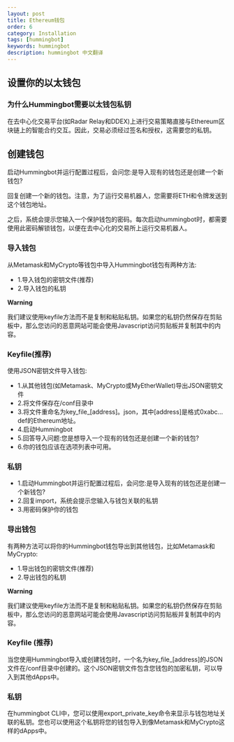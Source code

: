 ```yaml
---
layout: post
title: Ethereum钱包
order: 6
category: Installation
tags: [hummingbot]
keywords: hummingbot
description: hummingbot 中文翻译
---
```


## 设置你的以太钱包

### 为什么Hummingbot需要以太钱包私钥

在去中心化交易平台(如Radar Relay和DDEX)上进行交易策略直接与Ethereum区块链上的智能合约交互。因此，交易必须经过签名和授权，这需要您的私钥。

## 创建钱包

启动Hummingbot并运行配置过程后，会问您:是导入现有的钱包还是创建一个新钱包?

回复创建一个新的钱包。注意，为了运行交易机器人，您需要将ETH和令牌发送到这个钱包地址。

之后，系统会提示您输入一个保护钱包的密码。每次启动hummingbot时，都需要使用此密码解锁钱包，以便在去中心化的交易所上运行交易机器人。

### 导入钱包

从Metamask和MyCrypto等钱包中导入Hummingbot钱包有两种方法:

- 1.导入钱包的密钥文件(推荐)
- 2.导入钱包的私钥

**Warning**

我们建议使用keyfile方法而不是复制和粘贴私钥。如果您的私钥仍然保存在剪贴板中，那么您访问的恶意网站可能会使用Javascript访问剪贴板并复制其中的内容。

### Keyfile(推荐)

使用JSON密钥文件导入钱包:

- 1.从其他钱包(如Metamask、MyCrypto或MyEtherWallet)导出JSON密钥文件
- 2.将文件保存在/conf目录中
- 3.将文件重命名为key_file_[address]。json，其中[address]是格式0xabc…def的Ethereum地址。
- 4.启动Hummingbot
- 5.回答导入问题:您是想导入一个现有的钱包还是创建一个新的钱包?
- 6.你的钱包应该在选项列表中可用。

### 私钥

- 1.启动Hummingbot并运行配置过程后，会问您:是导入现有的钱包还是创建一个新钱包?
- 2.回复import，系统会提示您输入与钱包关联的私钥
- 3.用密码保护你的钱包

### 导出钱包

有两种方法可以将你的Hummingbot钱包导出到其他钱包，比如Metamask和MyCrypto:

- 1.导出钱包的密钥文件(推荐)
- 2.导出钱包的私钥

**Warning**

我们建议使用keyfile方法而不是复制和粘贴私钥。如果您的私钥仍然保存在剪贴板中，那么您访问的恶意网站可能会使用Javascript访问剪贴板并复制其中的内容。

### Keyfile (推荐)

当您使用Hummingbot导入或创建钱包时，一个名为key_file_[address]的JSON文件在/conf目录中创建的。这个JSON密钥文件包含您钱包的加密私钥，可以导入到其他dApps中。

### 私钥

在hummingbot CLI中，您可以使用export_private_key命令来显示与钱包地址关联的私钥。您也可以使用这个私钥将您的钱包导入到像Metamask和MyCrypto这样的dApps中。
